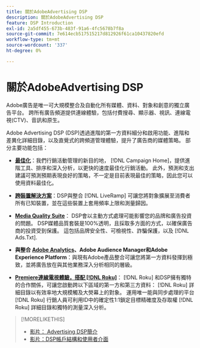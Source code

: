 ```yaml
---
title: 關於AdobeAdvertising DSP
description: 關於AdobeAdvertising DSP
feature: DSP Introduction
exl-id: 2a5df455-673b-483f-91a6-4fc5678b7f8a
source-git-commit: 7e614ecb517515217d812926f61ca10437820efd
workflow-type: tm+mt
source-wordcount: '337'
ht-degree: 0%

---
```


# 關於AdobeAdvertising DSP

Adobe廣告是唯一可大規模整合及自動化所有媒體、資料、對象和創意的獨立廣告平台。 跨所有廣告頻道提供連線體驗，包括付費搜尋、顯示器、視訊、連線電視(CTV)、音訊和原生。

Adobe Advertising DSP (DSP)透過進階的第一方資料細分和啟用功能、進階和差異化詳細目錄，以及直覺式的跨頻道管理體驗，提升了廣告商的媒體策略。 部分主要功能包括：

* [**最佳化**](features/optimization.md)：我們行銷活動管理的新目的地， [!DNL Campaign Home]，提供進階工具、排序和深入分析，以更快的速度最佳化行銷活動。 此外，預測和支出建議可預測預期表現良好的策略，不一定是目前表現最佳的策略，因此您可以使用資料最佳化。

* [**跨裝置解決方案**](features/cross-device-solutions.md)：DSP與整合 [!DNL LiveRamp] 可讓您將對象擴展至消費者所有已知裝置，並在這些裝置上套用頻率上限和測量歸因。

* [**Media Quality Suite**](features/brand-safety-media-quality.md)： DSP會以主動方式處理可能影響您的品牌和廣告投資的問題。 DSP媒體品質套裝是100%透明，且採取多方面的方式，以確保廣告商的投資受到保護。 這包括品牌安全性、可檢視性、詐騙保護，以及 [!DNL Ads.Txt].

* **與整合 [Adobe Analytics](/help/integrations/analytics/overview.md)、Adobe Audience Manager和Adobe Experience Platform**：與現有Adobe產品整合可讓您將第一方資料發揮到極致，並將廣告放在與其他業務深入分析相同的層級。

* [**Premiere連線電視體驗，搭配 [!DNL Roku]**](/help/dsp/inventory/roku-inventory.md)： [!DNL Roku] 和DSP擁有獨特的合作關係，可讓您啟動跨以下區域的第一方和第三方資料： [!DNL Roku] 詳細目錄以有效率地大規模觸及大熒幕上的對象。 運用唯一能與同步處理的平台 [!DNL Roku] 行銷人員可利用ID中的確定性1:1鎖定目標精確度及存取權 [!DNL Roku] 詳細目錄和獨特的測量深入分析。

>[!MORELIKETHIS]
>
>* [影片： Advertising DSP簡介](https://experienceleague.adobe.com/docs/advertising-learn/tutorials/dsp/intro.html)
>* [影片：DSP帳戶結構和使用者介面](https://experienceleague.adobe.com/docs/advertising-learn/tutorials/dsp/ui.html)

